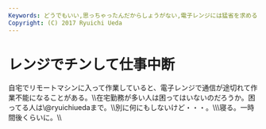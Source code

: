 ```yaml
---
Keywords: どうでもいい,思っちゃったんだからしょうがない,電子レンジには猛省を求める,頭の中だだ漏らし
Copyright: (C) 2017 Ryuichi Ueda
---
```


# レンジでチンして仕事中断
<!--:ja-->自宅でリモートマシンに入って作業していると、電子レンジで通信が途切れて作業不能になることがある。\\在宅勤務が多い人は困ってはいないのだろうか。困ってる人は\@ryuichiuedaまで。\\別に何にもしないけど・・・。\\\寝る。一時間後くらいに。\\<!--:-->
